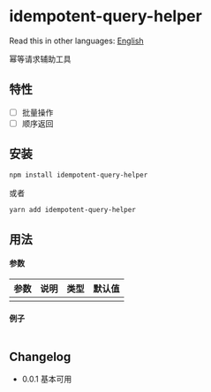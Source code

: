 # idempotent-query-helper

<!-- [![NPM Version](https://badgen.net/npm/v/idempotent-query-helper)](https://www.npmjs.com/package/idempotent-query-helper) -->

Read this in other languages:
[English](https://github.com/wsafight/idempotent-query-helper/blob/main/README.EN.md)

幂等请求辅助工具

## 特性

- [ ] 批量操作
- [ ] 顺序返回

## 安装

```bash
npm install idempotent-query-helper
```

或者

```bash
yarn add idempotent-query-helper
```

## 用法

#### 参数

| 参数                | 说明                       | 类型                                             | 默认值       |
| :---------------- | :----------------------- | :--------------------------------------------- | :-------- |
|             |                       |                             |         |


#### 例子

```ts

```

## Changelog

- 0.0.1 基本可用
